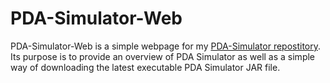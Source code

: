 # PDA-Simulator-Web

PDA-Simulator-Web is a simple webpage for my [PDA-Simulator repostitory](https://github.com/rambo37/PDA-Simulator). Its purpose is to provide an overview of PDA Simulator as well as a simple way of downloading the latest executable PDA Simulator JAR file.